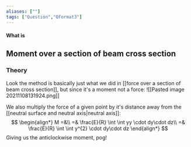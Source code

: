 ```yaml
---
aliases: [""]
tags: ["Question","QFormat3"]
---
```


#### What is
## Moment over a section of beam cross section
### Theory
Look the method is basically just what we did in [[force over a section of beam cross section]], but since it's a moment not a force:
![[Pasted image 20211108131924.png]]

We also multiply the force of a given point by it's distance away from the [[neutral surface and neutral axis|neutral axis]]:
$$ \begin{align*}
M =&\\
=& \frac{E}{R} \int \int yy \cdot dy\cdot dz\\
=& \frac{E}{R} \int \int y^{2} \cdot dy\cdot dz
\end{align*} $$
Giving us the anticlockwise moment, pog!